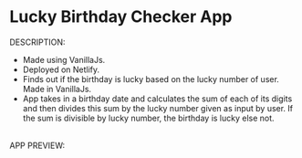 # Lucky Birthday Checker App


DESCRIPTION:
- Made using VanillaJs.
- Deployed on Netlify.
- Finds out if the birthday is lucky based on the lucky number of user. Made in VanillaJs.
- App takes in a birthday date and calculates the sum of each of its digits and then divides this sum by the lucky number given as input by user. If the sum is divisible by lucky number, the birthday is lucky else not.


<br>
APP PREVIEW:
<br>

